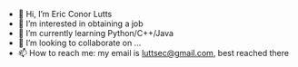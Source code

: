 - 👋 Hi, I’m Eric Conor Lutts
- 👀 I’m interested in obtaining a job
- 🌱 I’m currently learning Python/C++/Java
- 💞️ I’m looking to collaborate on ...
- 📫 How to reach me: my email is luttsec@gmail.com, best reached there

<!---
MatthewHodge/MatthewHodge is a ✨ special ✨ repository because its `README.md` (this file) appears on your GitHub profile.
You can click the Preview link to take a look at your changes.
--->
